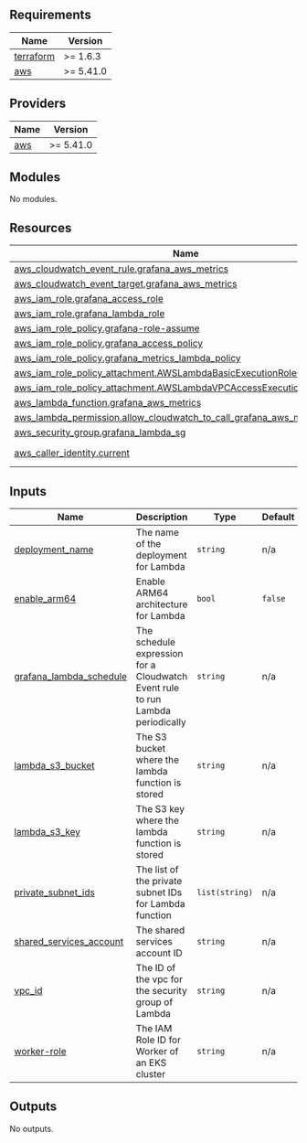 ## Requirements

| Name | Version |
|------|---------|
| <a name="requirement_terraform"></a> [terraform](#requirement\_terraform) | >= 1.6.3 |
| <a name="requirement_aws"></a> [aws](#requirement\_aws) | >= 5.41.0 |

## Providers

| Name | Version |
|------|---------|
| <a name="provider_aws"></a> [aws](#provider\_aws) | >= 5.41.0 |

## Modules

No modules.

## Resources

| Name | Type |
|------|------|
| [aws_cloudwatch_event_rule.grafana_aws_metrics](https://registry.terraform.io/providers/hashicorp/aws/latest/docs/resources/cloudwatch_event_rule) | resource |
| [aws_cloudwatch_event_target.grafana_aws_metrics](https://registry.terraform.io/providers/hashicorp/aws/latest/docs/resources/cloudwatch_event_target) | resource |
| [aws_iam_role.grafana_access_role](https://registry.terraform.io/providers/hashicorp/aws/latest/docs/resources/iam_role) | resource |
| [aws_iam_role.grafana_lambda_role](https://registry.terraform.io/providers/hashicorp/aws/latest/docs/resources/iam_role) | resource |
| [aws_iam_role_policy.grafana-role-assume](https://registry.terraform.io/providers/hashicorp/aws/latest/docs/resources/iam_role_policy) | resource |
| [aws_iam_role_policy.grafana_access_policy](https://registry.terraform.io/providers/hashicorp/aws/latest/docs/resources/iam_role_policy) | resource |
| [aws_iam_role_policy.grafana_metrics_lambda_policy](https://registry.terraform.io/providers/hashicorp/aws/latest/docs/resources/iam_role_policy) | resource |
| [aws_iam_role_policy_attachment.AWSLambdaBasicExecutionRoleGrafana](https://registry.terraform.io/providers/hashicorp/aws/latest/docs/resources/iam_role_policy_attachment) | resource |
| [aws_iam_role_policy_attachment.AWSLambdaVPCAccessExecutionRoleGrafana](https://registry.terraform.io/providers/hashicorp/aws/latest/docs/resources/iam_role_policy_attachment) | resource |
| [aws_lambda_function.grafana_aws_metrics](https://registry.terraform.io/providers/hashicorp/aws/latest/docs/resources/lambda_function) | resource |
| [aws_lambda_permission.allow_cloudwatch_to_call_grafana_aws_metrics](https://registry.terraform.io/providers/hashicorp/aws/latest/docs/resources/lambda_permission) | resource |
| [aws_security_group.grafana_lambda_sg](https://registry.terraform.io/providers/hashicorp/aws/latest/docs/resources/security_group) | resource |
| [aws_caller_identity.current](https://registry.terraform.io/providers/hashicorp/aws/latest/docs/data-sources/caller_identity) | data source |

## Inputs

| Name | Description | Type | Default | Required |
|------|-------------|------|---------|:--------:|
| <a name="input_deployment_name"></a> [deployment\_name](#input\_deployment\_name) | The name of the deployment for Lambda | `string` | n/a | yes |
| <a name="input_enable_arm64"></a> [enable\_arm64](#input\_enable\_arm64) | Enable ARM64 architecture for Lambda | `bool` | `false` | no |
| <a name="input_grafana_lambda_schedule"></a> [grafana\_lambda\_schedule](#input\_grafana\_lambda\_schedule) | The schedule expression for a Cloudwatch Event rule to run Lambda periodically | `string` | n/a | yes |
| <a name="input_lambda_s3_bucket"></a> [lambda\_s3\_bucket](#input\_lambda\_s3\_bucket) | The S3 bucket where the lambda function is stored | `string` | n/a | yes |
| <a name="input_lambda_s3_key"></a> [lambda\_s3\_key](#input\_lambda\_s3\_key) | The S3 key where the lambda function is stored | `string` | n/a | yes |
| <a name="input_private_subnet_ids"></a> [private\_subnet\_ids](#input\_private\_subnet\_ids) | The list of the private subnet IDs for Lambda function | `list(string)` | n/a | yes |
| <a name="input_shared_services_account"></a> [shared\_services\_account](#input\_shared\_services\_account) | The shared services account ID | `string` | n/a | yes |
| <a name="input_vpc_id"></a> [vpc\_id](#input\_vpc\_id) | The ID of the vpc for the security group of Lambda | `string` | n/a | yes |
| <a name="input_worker-role"></a> [worker-role](#input\_worker-role) | The IAM Role ID for Worker of an EKS cluster | `string` | n/a | yes |

## Outputs

No outputs.
